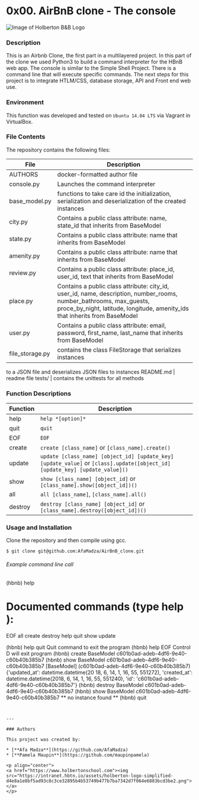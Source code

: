 # 0x00. AirBnB clone - The console
![Image of Holberton B&B Logo](https://s3.amazonaws.com/intranet-projects-files/holbertonschool-higher-level_programming+/263/HBTN-hbnb-Final.png)

### Description
This is an Airbnb Clone, the first part in a multilayered project. In this part of the clone we used Python3 to build a command interpreter for the HBnB web app. The console is similar to the Simple Shell Project. There is a command line that will execute specific commands. The next steps for this project is to integrate HTLM/CSS, database storage, API and Front end web use.

### Environment
This function was developed and tested on `Ubuntu 14.04 LTS` via Vagrant in VirtualBox.

### File Contents
The repository contains the following files:

   **File**   |   **Description**
   -------------- | ---------------------
   AUTHORS | docker-formatted author file
   console.py | Launches the command interpreter
   base_model.py | functions to take care id the initialization, serialization and deserialization of the created instances
   city.py | Contains a public class attribute: name, state_id that inherits from BaseModel
   state.py | Contains a public class attribute: name that inherits from BaseModel
   amenity.py | Contains a public class attribute: name that inherits from BaseModel
   review.py | Contains a public class attribute: place_id, user_id, text that inherits from BaseModel
   place.py | Contains a public class attribute: city_id, user_id, name, description, number_rooms, number_bathrooms, max_guests, proce_by_night, latitude, longitude, amenity_ids that inherits from BaseModel
   user.py | Contains a public class attribute: email, password, first_name, last_name that inherits from BaseModel
   file_storage.py | contains the class FileStorage that serializes instances
to a JSON file and deserializes JSON files to instances
   README.md | readme file
   tests/ | contains the unittests for all methods

### Function Descriptions

 **Function** | **Description**
 -------------- | -----------------
 help | `help *[option]*` | Lists all available commands, or displays what option does
 quit | `quit` | Exit command interpreter
 EOF | `EOF` | Exit command interpreter
 create | `create [class_name]` or `[class_name].create()`| Creates an instance of class_name
 update | `update [class_name] [object_id] [update_key] [update_value]` or  `[class].update([object_id] [update_key] [update_value]()`| Updates the key:value of class_name.object_id instance
 show | `show [class_name] [object_id]` or `[class_name].show([object_id])()` | Displays all attributes of class_name.object_id
 all | `all [class_name]`, `[class_name].all()` | Displays every instance of class_name, if used without option displays every instance saved to the file
 destroy | `destroy [class_name] [object_id]` or `[class_name].destroy([object_id])()` | Deletes all attributes of class_name.object_id

### Usage and Installation
Clone the repository and then compile using gcc.
```
$ git clone git@github.com:AfaMadza/AirBnB_clone.git
```

###### Example command line call

(hbnb) help

Documented commands (type help <topic>):
========================================
EOF  all  create  destroy  help  quit  show  update

(hbnb) help quit
Quit command to exit the program
(hbnb) help EOF
Control D will exit program
(hbnb) create BaseModel
c601b0ad-adeb-4df6-9e40-c60b40b385b7
(hbnb) show BaseModel c601b0ad-adeb-4df6-9e40-c60b40b385b7
[BaseModel] (c601b0ad-adeb-4df6-9e40-c60b40b385b7) {'updated_at': datetime.datetime(20
18, 6, 14, 1, 16, 55, 551272), 'created_at': datetime.datetime(2018, 6, 14, 1, 16, 55,
 551240), 'id': 'c601b0ad-adeb-4df6-9e40-c60b40b385b7'}
(hbnb) destroy BaseModel c601b0ad-adeb-4df6-9e40-c60b40b385b7
(hbnb) show BaseModel c601b0ad-adeb-4df6-9e40-c60b40b385b7
** no instance found **
(hbnb) quit
```


---

### Authors

This project was created by:

* [**Afa Madza**](https://github.com/AfaMadza)
* [**Pamela Maupin**](https://github.com/maupinpamela)

<p align="center">
<a href="https://www.holbertonschool.com"><img src="https://intranet.hbtn.io/assets/holberton-logo-simplified-d4e8a1e8bf5ad93c8c3ce32895b4b53749b477b7ba7342d7f064e6883bcd3be2.png"></a>
</p>